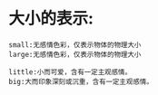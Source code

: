 # 大小的表示:
	small:无感情色彩，仅表示物体的物理大小
	large:无感情色彩，仅表示物体的物理大小

	little:小而可爱，含有一定主观感情。
	big:大而印象深刻或沉重，含有一定主观感情。